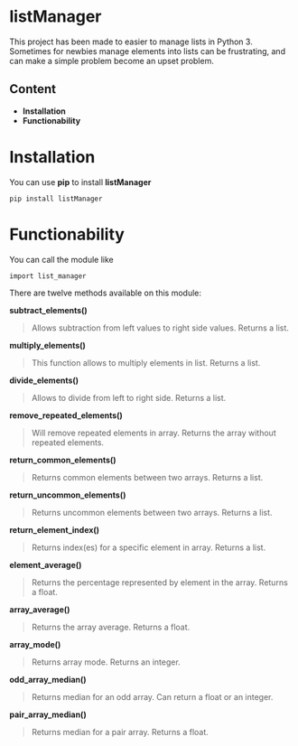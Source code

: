# listManager
This project has been made to easier to manage lists in Python 3.
Sometimes for newbies manage elements into lists can be frustrating, and can
make a simple problem become an upset problem.

## Content
* **Installation**
* **Functionability**

# Installation

You can use **pip** to install **listManager**
```
pip install listManager
```
# Functionability
You can call the module like
```
import list_manager
```
There are twelve methods available on this module:

**subtract_elements()**

>Allows subtraction from left values to right side values. Returns a list.

**multiply_elements()**

>This function allows to multiply elements in list. Returns a list.

**divide_elements()**

>Allows to divide from left to right side. Returns a list.

**remove_repeated_elements()**

>Will remove repeated elements in array. Returns the array without repeated elements.

**return_common_elements()**

>Returns common elements between two arrays. Returns a list.

**return_uncommon_elements()**

>Returns uncommon elements between two arrays. Returns a list.

**return_element_index()**

>Returns index(es) for a specific element in array. Returns a list.

**element_average()**

>Returns the percentage represented by element in the array. Returns a float.

**array_average()**

>Returns the array average. Returns a float.

**array_mode()**

>Returns array mode. Returns an integer.

**odd_array_median()**

>Returns median for an odd array. Can return a float or an integer.

**pair_array_median()**

>Returns median for a pair array. Returns a float.
